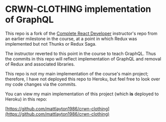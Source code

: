 # CRWN-CLOTHING implementation of GraphQL

This repo is a fork of the [Complete React Developer](https://www.udemy.com/course/complete-react-developer-zero-to-mastery) instructor's repo from an earlier milestone in the course, at a point in which Redux was implemented but not Thunks or Redux Saga.

The instructor reverted to this point in the course to teach GraphQL. Thus the commits in this repo will reflect implementation of GraphQL and removal of Redux and associated libraries. 

This repo is not my main implementation of the course's main project; therefore, I have not deployed this repo to Heroku, but feel free to look over my code changes via the commits. 

You can view my main implementation of this project (which **is** deployed to Heroku) in this repo: 

[https://github.com/mattlayton1986/crwn-clothing](https://github.com/mattlayton1986/crwn-clothing)
